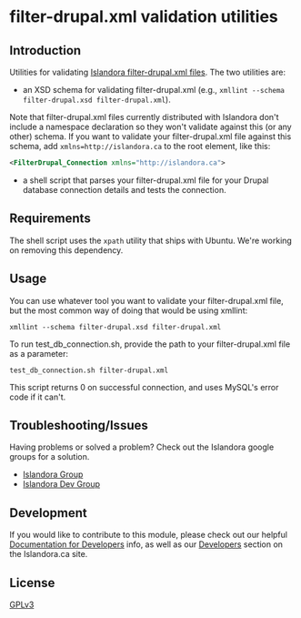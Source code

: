 # filter-drupal.xml validation utilities

## Introduction

Utilities for validating [Islandora filter-drupal.xml files](https://github.com/Islandora/islandora_drupal_filter). The two utilities are:

* an XSD schema for validating filter-drupal.xml (e.g., `xmllint --schema filter-drupal.xsd filter-drupal.xml`).

Note that filter-drupal.xml files currently distributed with Islandora don't include a namespace declaration so they won't validate against this (or any other) schema. If you want to validate your filter-drupal.xml file against this schema, add `xmlns=http://islandora.ca` to the root element, like this:

```xml
<FilterDrupal_Connection xmlns="http://islandora.ca">
```

* a shell script that parses your filter-drupal.xml file for your Drupal database connection details and tests the connection.

## Requirements

The shell script uses the `xpath` utility that ships with Ubuntu. We're working on removing this dependency.

## Usage

You can use whatever tool you want to validate your filter-drupal.xml file, but the most common way of doing that would be using xmllint:

`xmllint --schema filter-drupal.xsd filter-drupal.xml`

To run test_db_connection.sh, provide the path to your filter-drupal.xml file as a parameter:

```test_db_connection.sh filter-drupal.xml```

This script returns 0 on successful connection, and uses MySQL's error code if it can't.

## Troubleshooting/Issues

Having problems or solved a problem? Check out the Islandora google groups for a solution.

* [Islandora Group](https://groups.google.com/forum/?hl=en&fromgroups#!forum/islandora)
* [Islandora Dev Group](https://groups.google.com/forum/?hl=en&fromgroups#!forum/islandora-dev)

## Development

If you would like to contribute to this module, please check out our helpful [Documentation for Developers](https://github.com/Islandora/islandora/wiki#wiki-documentation-for-developers) info, as well as our [Developers](http://islandora.ca/developers) section on the Islandora.ca site.

## License

[GPLv3](http://www.gnu.org/licenses/gpl-3.0.txt)